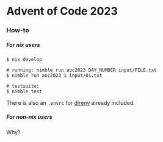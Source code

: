 Advent of Code 2023
===================

### How-to

##### For nix users

```
$ nix develop

# running: nimble run aoc2023 DAY_NUMBER input/FILE.txt
$ nimble run aoc2023 1 input/01.txt

# testsuite:
$ nimble test
```

There is also an `.envrc` for [direnv](https://direnv.net) already included.

##### For non-nix users

Why?

